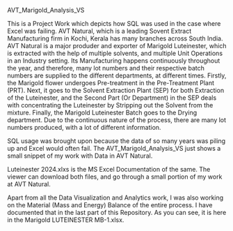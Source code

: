 AVT_Marigold_Analysis_VS

This is a Project Work which depicts how SQL was used in the case where Excel was failing. AVT Natural, which is a leading Sovent Extract Manufacturing firm in Kochi, Kerala has many branches across South India. AVT Natural is a major produder and exporter of Marigold Luteinester, which is extracted with the help of multiple solvents, and multiple Unit Operations in an Industry setting. Its Manufacturing happens continuously throughout the year, and therefore, many lot numbers and their respective batch numbers are supplied to the different departments, at different times. Firstly, the Marigold flower undergoes Pre-treatment in the Pre-Treatment Plant (PRT). Next, it goes to the Solvent Extraction Plant (SEP) for both Extraction of the Luteinester, and the Second Part (Or Department) in the SEP deals with concentrating the Luteinester by Stripping out the Solvent from the mixture. Finally, the Marigold Luteinester Batch goes to the Drying department. Due to the continuous nature of the process, there are many lot numbers produced, with a lot of different information. 

SQL usage was brought upon because the data of so many years was piling up and Excel would often fail. The AVT_Marigold_Analysis_VS just shows a small snippet of my work with Data in AVT Natural. 

Luteinester 2024.xlxs is the MS Excel Documentation of the same. The viewer can download both files, and go through a small portion of my work at AVT Natural.

Apart from all the Data Visualization and Analytics work, I was also working on the Material (Mass and Energy) Balance of the entire process.
I have documented that in the last part of this Repository. As you can see, it is here in the Marigold LUTEINESTER MB-1.xlsx.


